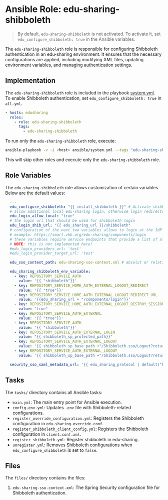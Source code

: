 # Ansible Role: edu-sharing-shibboleth

> By default, `edu-sharing-shibboleth` is not activated. To activate it, set `edu_configure_shibboleth: true` in the Ansible variables.

The `edu-sharing-shibboleth` role is responsible for configuring Shibboleth authentication in an edu-sharing environment. It ensures that the necessary configurations are applied, including modifying XML files, updating environment variables, and managing authentication settings.

## Implementation

The `edu-sharing-shibboleth` role is included in the playbook [system.yml](../../../system.yml).  
To enable Shibboleth authentication, set `edu_configure_shibboleth: true` in `all.yml`.

```yml
- hosts: edusharing
  roles:
    - role: edu-sharing-shibboleth
      tags:
        - edu-sharing-shibboleth
```

To run only the `edu-sharing-shibboleth` role, execute:

```sh
ansible-playbook -v -i <host> ansible/system.yml --tags "edu-sharing-shibboleth"
```

This will skip other roles and execute only the `edu-sharing-shibboleth` role.

## Role Variables

The `edu-sharing-shibboleth` role allows customization of certain variables. Below are the default values:

```yml
  ---
  edu_configure_shibboleth: "{{ install_shibboleth }}" # Activate shibboleth authentication in edu-sharing true|false (if set to false and 'install_shibboleth' to true, you can install shibboleth without activation in edu-sharing)
  # allow additional local edu-sharing login, otherwise login redirects directly to 'edu_login_shib_url' 'true'|'false'
  edu_login_allow_local: "true"
  # the login url that should be used for shibboleth login
  edu_login_shib_url: "{{ edu_sharing_url }}/shibboleth"
  # configuration of the next two variables allows to login at the IdP directly or at the local edu-Sharing
  # example: https://smart.vhb.org/edu-sharing/components/login
  # these variables require service endpoints that provide a list of all Shibb-IdPs
  # NOTE: this is not implemented here!
  #edu_login_providers_url: 'test'
  #edu_login_provider_target_url: 'test'

  edu_sso_context_path: edu-sharing-sso-context.xml # absolut or relative path to edu-sharing-sso-context.xml

  edu_sharing_shibboleth_env_variable:
    - key: REPOSITORY_SERVICE_AUTH
      value: '{{ "shibboleth"}}'
    - key: REPOSITORY_SERVICE_HOME_AUTH_EXTERNAL_LOGOUT_REDIRECT
      value: '{{ "true"}}'
    - key: REPOSITORY_SERVICE_HOME_AUTH_EXTERNAL_LOGOUT_REDIRECT_URL
      value: '{{edu_sharing_url + "/components/login"}}'
    - key: REPOSITORY_SERVICE_HOME_AUTH_EXTERNAL_LOGOUT_DESTROY_SESSION
      value: "true"
    - key: REPOSITORY_SERVICE_AUTH_EXTERNAL
      value: '{{ "true"}}'
    - key: REPOSITORY_SERVICE_AUTH
      value: '{{ "shibboleth"}}'
    - key: REPOSITORY_SERVICE_AUTH_EXTERNAL_LOGIN
      value: "{{ shibboleth_sp_protected_path}}"
    - key: REPOSITORY_SERVICE_AUTH_EXTERNAL_LOGOUT
      value: '{{ shibboleth_sp_base_path +"/Shibboleth.sso/Logout?return=" +  edu_sharing_url + "/components/login"}}'
    - key: REPOSITORY_SERVICE_AUTH_EXTERNAL_LOGOUT
      value: '{{ shibboleth_sp_base_path +"/Shibboleth.sso/Logout?return=" +  edu_sharing_url + "/components/login"}}'

  security_sso_saml_metadata_url: '{{ edu_sharing_protocol | default("http") }}://{{edu_sharing_host}}/oer/shibboleth/metadata.xml'
```

## Tasks

The `tasks/` directory contains all Ansible tasks:

- `main.yml`: The main entry point for Ansible execution.
- `config-env.yml`: Updates `.env` file with Shibboleth-related configurations.
- `register_override_configuration.yml`: Registers the Shibboleth configuration in `edu-sharing.override.conf`.
- `register_shibboleth_client_config.yml`: Registers the Shibboleth configuration in `client.conf.xml`.
- `register_shibboleth.yml`: Register shibboleth in edu-sharing.
- `unregister.yml`: Removes Shibboleth configurations when `edu_configure_shibboleth` is set to `false`.

## Files

The `files/` directory contains the files:

1. `edu-sharing-sso-context.xml`: The Spring Security configuration file for Shibboleth authentication.

